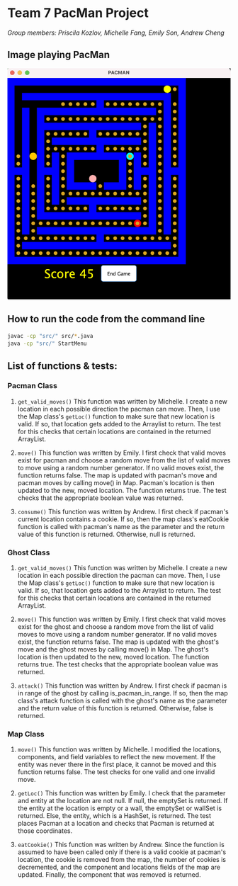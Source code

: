 # Team 7 PacMan Project
_Group members: Priscila Kozlov, Michelle Fang, Emily Son, Andrew Cheng_

## Image playing PacMan
![](playing_game.png)

## How to run the code from the command line
```bash
javac -cp "src/" src/*.java
java -cp "src/" StartMenu
```

## List of functions & tests:
### Pacman Class

1. `get_valid_moves()` This function was written by Michelle. I create a new location in each possible direction the pacman can move. Then, I use the Map class's `getLoc()` function to make sure that new location is valid. If so, that location gets added to the Arraylist to return. The test for this checks that certain locations are contained in the returned ArrayList. 

2. `move()` This function was written by Emily. I first check that valid moves exist for pacman and choose a random move from the list of valid moves to move using a random number generator. If no valid moves exist, the function returns false. The map is updated with pacman's move and pacman moves by calling move() in Map. Pacman's location is then updated to the new, moved location. The function returns true. The test checks that the appropriate boolean value was returned.  

4. `consume()` This function was written by Andrew. I first check if pacman's current location contains a cookie. If so, then the map class's eatCookie function is called with pacman's name as the parameter and the return value of this function is returned. Otherwise, null is returned.

### Ghost Class

1. `get_valid_moves()` This function was written by Michelle. I create a new location in each possible direction the pacman can move. Then, I use the Map class's `getLoc()` function to make sure that new location is valid. If so, that location gets added to the Arraylist to return. The test for this checks that certain locations are contained in the returned ArrayList. 

2. `move()` This function was written by Emily. I first check that valid moves exist for the ghost and choose a random move from the list of valid moves to move using a random number generator. If no valid moves exist, the function returns false. The map is updated with the ghost's move and the ghost moves by calling move() in Map. The ghost's location is then updated to the new, moved location. The function returns true. The test checks that the appropriate boolean value was returned.

4. `attack()` This function was written by Andrew. I first check if pacman is in range of the ghost by calling is_pacman_in_range. If so, then the map class's attack function is called with the ghost's name as the parameter and the return value of this function is returned. Otherwise, false is returned.

### Map Class

1. `move()` This function was written by Michelle. I modified the locations, components, and field variables to reflect the new movement. If the entity was never there in the first place, it cannot be moved and this function returns false. The test checks for one valid and one invalid move. 

2. `getLoc()` This function was written by Emily. I check that the parameter and entity at the location are not null. If null, the emptySet is returned. If the entity at the location is empty or a wall, the emptySet or wallSet is returned. Else, the entity, which is a HashSet, is returned. The test places Pacman at a location and checks that Pacman is returned at those coordinates. 

4. `eatCookie()` This function was written by Andrew. Since the function is assumed to have been called only if there is a valid cookie at pacman's location, the cookie is removed from the map, the number of cookies is decremented, and the component and locations fields of the map are updated. Finally, the component that was removed is returned.